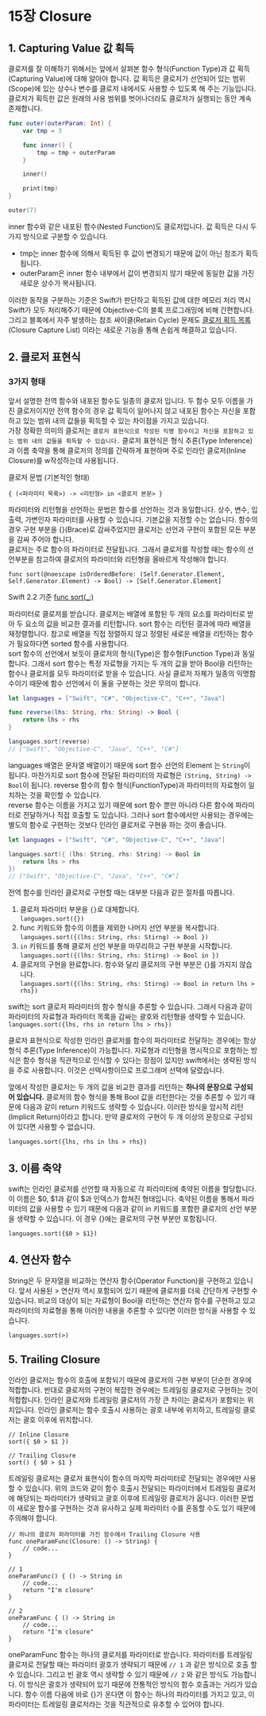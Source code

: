 # 15장 Closure #

## 1. Capturing Value 값 획득 ##

클로저를 잘 이해하기 위해서는 앞에서 살펴본 함수 형식(Function Type)과 값 획득(Capturing Value)에 대해 알아야 합니다. 값 획득은 클로저가 선언되어 있는 범위(Scope)에 있는 상수나 변수를 클로저 내에서도 사용할 수 있도록 해 주는 기능입니다. 클로저가 획득한 값은 원래의 사용 범위를 벗어나더라도 클로저가 실행되는 동안 계속 존재합니다.

```swift
func outer(outerParam: Int) {
    var tmp = 3

    func inner() {
        tmp = tmp + outerParam
    }

    inner()

    print(tmp)
}

outer(7)
```

inner 함수와 같은 내포된 함수(Nested Function)도 클로저입니다. 값 획득은 다시 두가지 방식으로 구분할 수 있습니다.

- tmp는 inner 함수에 의해서 획득된 후 값이 변경되기 때문에 값이 아닌 참조가 획득됩니다.
- outerParam은 inner 함수 내부에서 값이 변경되지 않기 때문에 동일한 값을 가진 새로운 상수가 복사됩니다.

이러한 동작을 구분하는 기준은 Swift가 판단하고 획득된 값에 대한 메모리 처리 역시 Swift가 모두 처리해주기 때문에 Objective-C의 블록 프로그래밍에 비해 간편합니다. 그리고 블록에서 자주 발생하는 참조 싸이클(Retain Cycle) 문제도 [클로저 획득 목록](https://www.google.co.kr/#q=swift+closure+capture+list)
(Closure Capture List) 이라는 새로운 기능을 통해 손쉽게 해결하고 있습니다.

## 2. 클로저 표현식 ##

### 3가지 형태 ###

앞서 설명한 전역 함수와 내포된 함수도 일종의 클로저 입니다. 두 함수 모두 이름을 가진 클로저이지만 전역 함수의 경우 값 획득이 일어나지 않고 내포된 함수는 자신을 포함하고 있는 범위 내의 값들을 획득할 수 있는 차이점을 가지고 있습니다.  
가장 정확한 의미의 클로저는 `클로저 표현식으로 작성된 익명 함수이고 자신을 포함하고 있는 범위 내의 값들을 획득할 수 있습니다.` 클로저 표현식은 형식 추론(Type Inference)과 이름 축약을 통해 클로저의 정의를 간략하게 표현하며 주로 인라인 클로저(Inline Closure)를 w작성하는데 사용됩니다.

클로저 문법 (기본적인 형태)

```
{ (<파라미터 목록>) -> <리턴형> in <클로저 본문> }
```

파라미터와 리턴형을 선언하는 문법은 함수를 선언하는 것과 동일합니다. 상수, 변수, 입출력, 가변인자 파라미터를 사용할 수 있습니다. 기본값을 지정할 수는 없습니다. 함수의 경우 구현 부분을 {}(Brace)로 감싸주었지만 클로저는 선언과 구현이 포함된 모든 부분을 감싸 주어야 합니다.  
클로저는 주로 함수의 파라미터로 전달됩니다. 그래서 클로저를 작성할 때는 함수의 선언부분을 참고하여 클로저의 파라미터와 리턴형을 올바르게 작성해야 합니다.

```
func sort(@noescape isOrderedBefore: (Self.Generator.Element, Self.Generator.Element) -> Bool) -> [Self.Generator.Element]
```

Swift 2.2 기준 [func sort(_:)](http://swiftdoc.org/v2.2/protocol/MutableCollectionType/#func--sort_)

파라미터로 클로저를 받습니다. 클로저는 배열에 포함된 두 개의 요소를 파라미터로 받아 두 요소의 값을 비교한 결과를 리턴합니다. sort 함수는 리턴된 결과에 따라 배열을 재정렬합니다. 참고로 배열을 직접 정렬하지 않고 정렬된 새로운 배열을 리턴하는 함수가 필요하다면 sorted 함수를 사용합니다.  
sort 함수의 선언에서 보듯이 클로저의 형식(Type)은 함수형(Function Type)과 동일합니다. 그래서 sort 함수는 특정 자료형을 가지는 두 개의 값을 받아 Bool을 리턴하는 함수나 클로저를 모두 파라미터로 받을 수 있습니다. 사실 클로저 자체가 일종의 익명함수이기 때문에 함수 선언에서 이 둘을 구분하는 것은 무의미 합니다.

```swift
let languages = ["Swift", "C#", "Objective-C", "C++", "Java"]

func reverse(lhs: String, rhs: String) -> Bool {
    return lhs > rhs
}

languages.sort(reverse)
// ["Swift", "Objective-C", "Java", "C++", "C#"]
```

languages 배열은 문자열 배열이기 때문에 sort 함수 선언의 Element 는 `String`이 됩니다. 마찬가지로 sort 함수에 전달된 파라미터의 자료형은 `(String, String) -> Bool`이 됩니다. reverse 함수의 함수 형식(FunctionType)과 파라미터의 자료형이 일치하는 것을 확인할 수 있습니다.  
reverse 함수는 이름을 가지고 있기 때문에 sort 함수 뿐만 아니라 다른 함수에 파라미터로 전달하거나 직접 호출할 도 있습니다. 그러나 sort 함수에서만 사용되는 경우에는 별도의 함수로 구현하는 것보다 인라인 클로저로 구현을 하는 것이 좋습니다.

```swift
let languages = ["Swift", "C#", "Objective-C", "C++", "Java"]

languages.sort({ (lhs: String, rhs: String) -> Bool in
    return lhs > rhs
})
// ["Swift", "Objective-C", "Java", "C++", "C#"]
```

전역 함수를 인라인 클로저로 구현할 때는 대부분 다음과 같은 절차를 따릅니다.

1. 클로저 파라미터 부분을 `{}`로 대체합니다.  
`languages.sort({})`
2. func 키워드와 함수의 이름을 제외한 나머지 선언 부분을 복사합니다.  
`languages.sort({(lhs: String, rhs: Stirng) -> Bool })`
3. `in` 키워드를 통해 클로저 선언 부분을 마무리하고 구현 부분을 시작합니다.  
`languages.sort({(lhs: String, rhs: Stirng) -> Bool in })`
4. 클로저의 구현을 완료합니다. 함수와 달리 클로저의 구현 부분은 {}를 가지지 않습니다.  
`languages.sort({(lhs: String, rhs: Stirng) -> Bool in return lhs > rhs})`

swift는 sort 클로저 파라미터의 함수 형식을 추론할 수 있습니다. 그래서 다음과 같이 파라미터의 자료형과 파라미터 목록을 감싸는 괄호와 리턴형을 생략할 수 있습니다.  
`languages.sort({lhs, rhs in return lhs > rhs})`

클로저 표현식으로 작성한 인라인 클로저를 함수의 파라미터로 전달하는 경우에는 항상 형식 추론(Type Inference)이 가능합니다. 자료형과 리턴형을 명시적으로 포함하는 방식은 함수 형식을 직관적으로 인식할 수 있다는 장점이 있지만 swift에서는 생략된 방식을 주로 사용합니다. 이것은 선택사항이므로 프로그래머 선택에 달렸습니다.

앞에서 작성한 클로저는 두 개의 값을 비교한 결과를 리턴하는 **하나의 문장으로 구성되어 있습니다.**  클로저의 함수 형식을 통해 Bool 값을 리턴한다는 것을 추론할 수 있기 때문에 다음과 같이 return 키워드도 생략할 수 있습니다. 이러한 방식을 암시적 리턴(Implicit Return)이라고 합니다. 만약 클로저의 구현이 두 개 이상의 문장으로 구성되어 있다면 사용할 수 없습니다.  
```
languages.sort({lhs, rhs in lhs > rhs})
```

## 3. 이름 축약 ##

swift는 인라인 클로저를 선언할 때 자동으로 각 파라미터에 축약된 이름을 할당합니다. 이 이름은 $0, $1과 같이 $과 인덱스가 합쳐진 형태입니다. 축약된 이름을 통해서 파라미터의 값을 사용할 수 있기 때문에 다음과 같이 in 키워드를 포함한 클로저의 선언 부분을 생략할 수 있습니다. 이 경우 {}에는 클로저의 구현 부분만 포함됩니다.
```
languages.sort({$0 > $1})
```

## 4. 연산자 함수 ##

String은 두 문자열을 비교하는 연산자 함수(Operator Function)을 구현하고 있습니다. 앞서 사용된 > 연산자 역시 포함되어 있기 때문에 클로저를 더욱 간단하게 구현할 수 있습니다. 비교의 대상이 되는 자료형이 Bool을 리턴하는 연산자 함수를 구현하고 있고 파라미터의 자료형을 통해 이러한 내용을 추론할 수 있다면 이러한 방식을 사용할 수 있습니다.  
```
languages.sort(>)
```

## 5. Trailing Closure ##

인라인 클로저는 함수의 호출에 포함되기 때문에 클로저의 구현 부분이 단순한 경우에 적합합니다. 반대로 클로저의 구현이 복잡한 경우에는 트레일링 클로저로 구현하는 것이 적합합니다. 인라인 클로저와 트레일링 클로저의 가장 큰 차이는 클로저가 포함되는 위치입니다. 인라인 클로저는 함수 호출시 사용하는 괄호 내부에 위치하고, 트레일링 클로저는 괄호 이후에 위치합니다.

```
// Inline Closure
sort({ $0 > $1 })

// Trailing Closure
sort() { $0 > $1 }
```

트레일링 클로저는 클로저 표현식이 함수의 마지막 파라미터로 전달되는 경우에만 사용할 수 있습니다. 위의 코드와 같이 함수 호출시 전달되는 파라미터에서 트레일링 클로저에 해당되는 파라미터가 생략되고 괄호 이후에 트레일링 클로저가 옵니다. 이러한 문법이 새로운 함수를 구현하는 것과 유사하고 실제 파라미터 수를 혼동할 수도 있기 때문에 주의해야 합니다.

```
// 하나의 클로저 파라미터를 가진 함수에서 Trailing Closure 사용
func oneParamFunc(Closure: () -> String) {
    // code...
}

// 1
oneParamFunc() { () -> String in
    // code...
    return "I'm closure"
}

// 2
oneParamFunc { () -> String in
    // code...
    return "I'm closure"
}

```

oneParamFunc 함수는 하나의 클로저를 파라미터로 받습니다. 파라미터를 트레일링 클로저로 전달할 때는 파라미터 괄호가 생략되기 때문에 `// 1` 과 같은 방식으로 호출 할 수 있습니다. 그리고 빈 괄호 역시 생략할 수 있기 때문에 `// 2` 와 같은 방식도 가능합니다. 이 방식은 괄호가 생략되어 있기 때문에 전통적인 방식의 함수 호출과는 거리가 있습니다. 함수 이름 다음에 바로 {}가 온다면 이 함수는 하나의 파라미터를 가지고 있고, 이 파라미터는 트레일링 클로저라는 것을 직관적으로 유추할 수 있어야 합니다.
